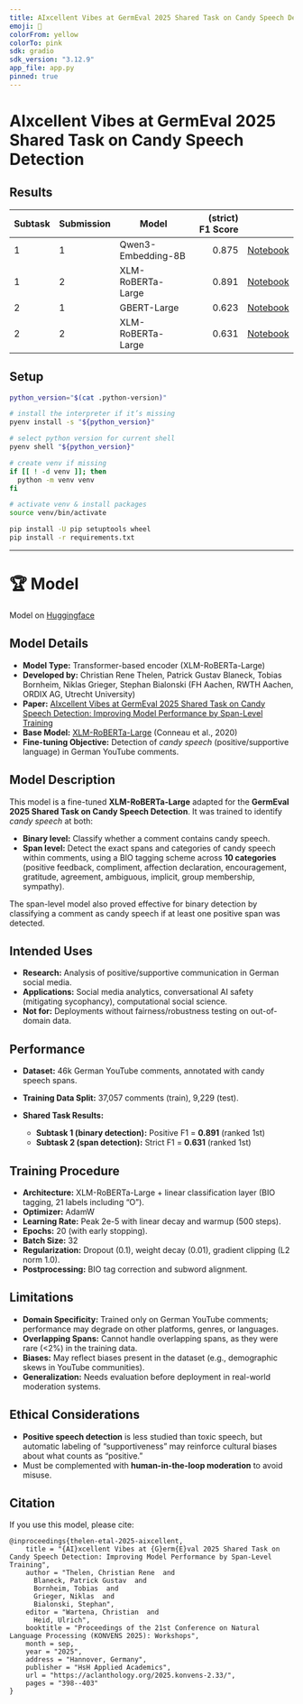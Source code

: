 ```yaml
---
title: AIxcellent Vibes at GermEval 2025 Shared Task on Candy Speech Detection
emoji: 🍭
colorFrom: yellow
colorTo: pink
sdk: gradio
sdk_version: "3.12.9"
app_file: app.py
pinned: true
---
```


# AIxcellent Vibes at GermEval 2025 Shared Task on Candy Speech Detection

## Results
| Subtask | Submission | Model              | (strict) F1 Score | |
|---------|------------|--------------------|------------------:|-|
|       1 |          1 | Qwen3-Embedding-8B |             0.875 | [Notebook](https://github.com/dslaborg/germeval2025/blob/main/subtask_1/submission_subtask1.ipynb) |
|       1 |          2 | XLM-RoBERTa-Large  |             0.891 | [Notebook](https://github.com/dslaborg/germeval2025/blob/main/subtask_1/submission_subtask1-2.ipynb) |
|       2 |          1 | GBERT-Large        |             0.623 | [Notebook](https://github.com/dslaborg/germeval2025/blob/main/subtask_2/submission_subtask2.ipynb) |
|       2 |          2 | XLM-RoBERTa-Large  |             0.631 | [Notebook](https://github.com/dslaborg/germeval2025/blob/main/subtask_2/submission_subtask2-2.ipynb) |


## Setup 

```bash
python_version="$(cat .python-version)"

# install the interpreter if it’s missing
pyenv install -s "${python_version}"

# select python version for current shell
pyenv shell "${python_version}"

# create venv if missing
if [[ ! -d venv ]]; then
  python -m venv venv
fi

# activate venv & install packages
source venv/bin/activate

pip install -U pip setuptools wheel
pip install -r requirements.txt
``` 



---


# :trophy: Model

Model on [Huggingface](https://huggingface.co/cortex359/germeval2025)

## Model Details

- **Model Type:** Transformer-based encoder (XLM-RoBERTa-Large)
- **Developed by:** Christian Rene Thelen, Patrick Gustav Blaneck, Tobias Bornheim, Niklas Grieger, Stephan Bialonski (FH Aachen, RWTH Aachen, ORDIX AG, Utrecht University)
- **Paper:** [AIxcellent Vibes at GermEval 2025 Shared Task on Candy Speech Detection: Improving Model Performance by Span-Level Training](https://arxiv.org/abs/2509.07459v2)
- **Base Model:** [XLM-RoBERTa-Large](https://huggingface.co/FacebookAI/xlm-roberta-large) (Conneau et al., 2020)
- **Fine-tuning Objective:** Detection of *candy speech* (positive/supportive language) in German YouTube comments.

## Model Description

This model is a fine-tuned **XLM-RoBERTa-Large** adapted for the **GermEval 2025 Shared Task on Candy Speech Detection**.
It was trained to identify *candy speech* at both:

- **Binary level:** Classify whether a comment contains candy speech.
- **Span level:** Detect the exact spans and categories of candy speech within comments, using a BIO tagging scheme across **10 categories** (positive feedback, compliment, affection declaration, encouragement, gratitude, agreement, ambiguous, implicit, group membership, sympathy).

The span-level model also proved effective for binary detection by classifying a comment as candy speech if at least one positive span was detected.

## Intended Uses

- **Research:** Analysis of positive/supportive communication in German social media.
- **Applications:** Social media analytics, conversational AI safety (mitigating sycophancy), computational social science.
- **Not for:** Deployments without fairness/robustness testing on out-of-domain data.

## Performance

- **Dataset:** 46k German YouTube comments, annotated with candy speech spans.
- **Training Data Split:** 37,057 comments (train), 9,229 (test).
- **Shared Task Results:**

  - **Subtask 1 (binary detection):** Positive F1 = **0.891** (ranked 1st)
  - **Subtask 2 (span detection):** Strict F1 = **0.631** (ranked 1st)

## Training Procedure

- **Architecture:** XLM-RoBERTa-Large + linear classification layer (BIO tagging, 21 labels including “O”).
- **Optimizer:** AdamW
- **Learning Rate:** Peak 2e-5 with linear decay and warmup (500 steps).
- **Epochs:** 20 (with early stopping).
- **Batch Size:** 32
- **Regularization:** Dropout (0.1), weight decay (0.01), gradient clipping (L2 norm 1.0).
- **Postprocessing:** BIO tag correction and subword alignment.

## Limitations

- **Domain Specificity:** Trained only on German YouTube comments; performance may degrade on other platforms, genres, or languages.
- **Overlapping Spans:** Cannot handle overlapping spans, as they were rare (<2%) in the training data.
- **Biases:** May reflect biases present in the dataset (e.g., demographic skews in YouTube communities).
- **Generalization:** Needs evaluation before deployment in real-world moderation systems.

## Ethical Considerations

- **Positive speech detection** is less studied than toxic speech, but automatic labeling of “supportiveness” may reinforce cultural biases about what counts as “positive.”
- Must be complemented with **human-in-the-loop moderation** to avoid misuse.

## Citation

If you use this model, please cite:

```
@inproceedings{thelen-etal-2025-aixcellent,
    title = "{AI}xcellent Vibes at {G}erm{E}val 2025 Shared Task on Candy Speech Detection: Improving Model Performance by Span-Level Training",
    author = "Thelen, Christian Rene  and
      Blaneck, Patrick Gustav  and
      Bornheim, Tobias  and
      Grieger, Niklas  and
      Bialonski, Stephan",
    editor = "Wartena, Christian  and
      Heid, Ulrich",
    booktitle = "Proceedings of the 21st Conference on Natural Language Processing (KONVENS 2025): Workshops",
    month = sep,
    year = "2025",
    address = "Hannover, Germany",
    publisher = "HsH Applied Academics",
    url = "https://aclanthology.org/2025.konvens-2.33/",
    pages = "398--403"
}
```